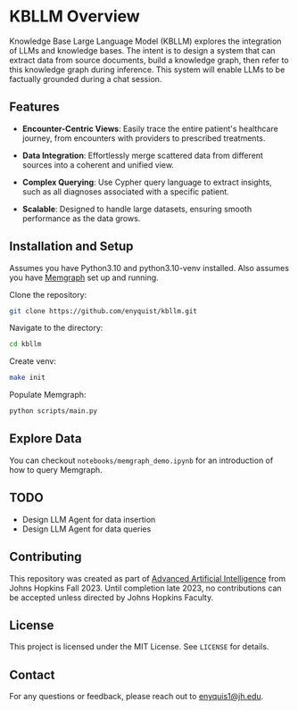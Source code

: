 KBLLM Overview
==============================
Knowledge Base Large Language Model (KBLLM) explores the integration of LLMs and knowledge bases. The intent is to design a system that can extract data from source documents, build a knowledge graph, then refer to this knowledge graph during inference. This system will enable LLMs to be factually grounded during a chat session.


## Features

* **Encounter-Centric Views**: Easily trace the entire patient's healthcare journey, from encounters with providers to prescribed treatments.

* **Data Integration**: Effortlessly merge scattered data from different sources into a coherent and unified view.

* **Complex Querying**: Use Cypher query language to extract insights, such as all diagnoses associated with a specific patient.

* **Scalable**: Designed to handle large datasets, ensuring smooth performance as the data grows.

## Installation and Setup

Assumes you have Python3.10 and python3.10-venv installed. Also assumes you have [Memgraph](https://memgraph.com/) set up and running.

Clone the repository:

```sh
git clone https://github.com/enyquist/kbllm.git
```
Navigate to the directory:

```sh
cd kbllm
```

Create venv:

```sh
make init
```

Populate Memgraph:

```sh
python scripts/main.py
```

## Explore Data

You can checkout `notebooks/memgraph_demo.ipynb` for an introduction of how to query Memgraph.

## TODO

* Design LLM Agent for data insertion
* Design LLM Agent for data queries

## Contributing

This repository was created as part of [Advanced Artificial Intelligence](https://ep.jhu.edu/courses/605743-advanced-artificial-intelligence/) from Johns Hopkins Fall 2023. Until completion late 2023, no contributions can be accepted unless directed by Johns Hopkins Faculty.

## License

This project is licensed under the MIT License. See `LICENSE` for details.

## Contact

For any questions or feedback, please reach out to enyquis1@jh.edu.

